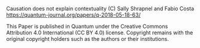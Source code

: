 Causation does not explain contextuality
(C) Sally Shrapnel and Fabio Costa
https://quantum-journal.org/papers/q-2018-05-18-63/

This Paper is published in Quantum under the Creative Commons Attribution 4.0 International (CC BY 4.0) license. Copyright remains with the original copyright holders such as the authors or their institutions.
